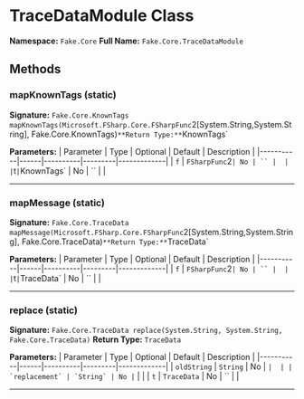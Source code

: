 # TraceDataModule Class

**Namespace:** `Fake.Core`
**Full Name:** `Fake.Core.TraceDataModule`

## Methods

### mapKnownTags (static)

**Signature:** `Fake.Core.KnownTags mapKnownTags(Microsoft.FSharp.Core.FSharpFunc`2[System.String,System.String], Fake.Core.KnownTags)`
**Return Type:** `KnownTags`

**Parameters:**
| Parameter | Type | Optional | Default | Description |
|-----------|------|----------|---------|-------------|
| `f` | `FSharpFunc`2` | No | `` |  |
| `t` | `KnownTags` | No | `` |  |

---

### mapMessage (static)

**Signature:** `Fake.Core.TraceData mapMessage(Microsoft.FSharp.Core.FSharpFunc`2[System.String,System.String], Fake.Core.TraceData)`
**Return Type:** `TraceData`

**Parameters:**
| Parameter | Type | Optional | Default | Description |
|-----------|------|----------|---------|-------------|
| `f` | `FSharpFunc`2` | No | `` |  |
| `t` | `TraceData` | No | `` |  |

---

### replace (static)

**Signature:** `Fake.Core.TraceData replace(System.String, System.String, Fake.Core.TraceData)`
**Return Type:** `TraceData`

**Parameters:**
| Parameter | Type | Optional | Default | Description |
|-----------|------|----------|---------|-------------|
| `oldString` | `String` | No | `` |  |
| `replacement` | `String` | No | `` |  |
| `t` | `TraceData` | No | `` |  |

---